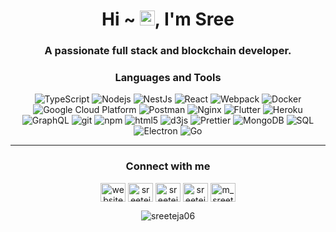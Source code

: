 <h1 align="center">Hi ~ <img src="https://user-images.githubusercontent.com/1303154/88677602-1635ba80-d120-11ea-84d8-d263ba5fc3c0.gif" width="24px" alt="hi">, I'm Sree</h1>
<h3 align="center">A passionate full stack and blockchain developer.</h3>

<h3 align="center">Languages and Tools</h3>
<p align="center"> 
  <img alt="TypeScript" src="https://img.shields.io/badge/-TypeScript-007ACC?style=flat-square&logo=typescript&logoColor=white" />
  <img alt="Nodejs" src="https://img.shields.io/badge/-Nodejs-43853d?style=flat-square&logo=Node.js&logoColor=white" />
  <img alt="NestJs" src="https://img.shields.io/badge/-NestJs-ea2845?style=flat-square&logo=nestjs&logoColor=white" />
  <img alt="React" src="https://img.shields.io/badge/-React-45b8d8?style=flat-square&logo=react&logoColor=white" />
  <img alt="Webpack" src="https://img.shields.io/badge/-AWS-8DD6F9?style=flat-square&logo=aws&logoColor=white" /> 
  <img alt="Docker" src="https://img.shields.io/badge/-Docker-46a2f1?style=flat-square&logo=docker&logoColor=white" />
  <img alt="Google Cloud Platform" src="https://img.shields.io/badge/-DigitalOcean-1a73e8?style=flat-square&logo=digital-ocean&logoColor=white" />
  <img alt="Postman" src="https://img.shields.io/badge/-Postman-f15a25?style=flat-square&logo=postman&logoColor=white" />
  <img alt="Nginx" src="https://img.shields.io/badge/-Nginx-009136?style=flat-square&logo=nginx&logoColor=white" />
  <img alt="Flutter" src="https://img.shields.io/badge/-Flutter-00aff0?style=flat-square&logo=flutter&logoColor=white" />
  <img alt="Heroku" src="https://img.shields.io/badge/-Heroku-6413b0?style=flat-square&logo=heroku&logoColor=white" />
  <img alt="GraphQL" src="https://img.shields.io/badge/-GraphQL-E10098?style=flat-square&logo=graphql&logoColor=white" />
  <img alt="git" src="https://img.shields.io/badge/-Git-F05032?style=flat-square&logo=git&logoColor=white" />
  <img alt="npm" src="https://img.shields.io/badge/-NPM-CB3837?style=flat-square&logo=npm&logoColor=white" />
  <img alt="html5" src="https://img.shields.io/badge/-HTML5-E34F26?style=flat-square&logo=html5&logoColor=white" />
  <img alt="d3js" src="https://img.shields.io/badge/-D3.js-F9A03C?style=flat-square&logo=d3.js&logoColor=white" />
  <img alt="Prettier" src="https://img.shields.io/badge/-Prettier-F7B93E?style=flat-square&logo=prettier&logoColor=white" />
  <img alt="MongoDB" src="https://img.shields.io/badge/-MongoDB-13aa52?style=flat-square&logo=mongodb&logoColor=white" />
  <img alt="SQL" src="https://img.shields.io/badge/-SQL-CB3837?style=flat-square&logo=mysql&logoColor=white" />
  <img alt="Electron" src="https://img.shields.io/badge/-Electron-2a2c38?style=flat-square&logo=electron&logoColor=white" />
  <img alt="Go" src="https://img.shields.io/badge/-Go-00aff0?style=flat-square&logo=go&logoColor=white" />
</p>

***

<h3 align="center">Connect with me</h3>
<p align="center">
<a href="https://supercharged.dev" target="blank"><img align="center" src="https://cdn.jsdelivr.net/npm/simple-icons@3.0.1/icons/googlechrome.svg" alt="website" height="30" width="40" /></a>
<a href="https://dev.to/sreeteja06" target="blank"><img align="center" src="https://cdn.jsdelivr.net/npm/simple-icons@3.0.1/icons/dev-dot-to.svg" alt="sreeteja06" height="30" width="40" /></a>
<a href="https://twitter.com/sreeteja06" target="blank"><img align="center" src="https://cdn.jsdelivr.net/npm/simple-icons@3.0.1/icons/twitter.svg" alt="sreeteja06" height="30" width="40" /></a>
<a href="https://linkedin.com/in/sreeteja06" target="blank"><img align="center" src="https://cdn.jsdelivr.net/npm/simple-icons@3.0.1/icons/linkedin.svg" alt="sreeteja06" height="30" width="40" /></a>
<a href="https://instagram.com/m_sreeteja" target="blank"><img align="center" src="https://cdn.jsdelivr.net/npm/simple-icons@3.0.1/icons/instagram.svg" alt="m_sreeteja" height="30" width="40" /></a>
</p>



<p align="center"> <img src="https://komarev.com/ghpvc/?username=sreeteja06&label=Visitors&color=0e75b6&style=flat" alt="sreeteja06" /> </p>
